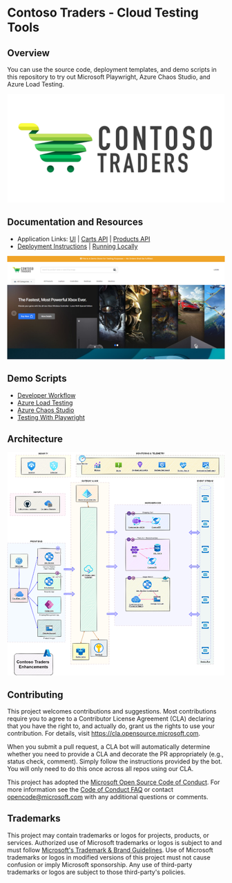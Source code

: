 # Contoso Traders - Cloud Testing Tools

## Overview

You can use the source code, deployment templates, and demo scripts in this repository to try out Microsoft Playwright, Azure Chaos Studio, and Azure Load Testing.

![Logo](https://github.com/microsoft/ContosoTraders/blob/main/docs/images/logo-1280x640.png)

## Documentation and Resources

* Application Links: [UI](https://cloudtesting.contosotraders.com/) | [Carts API](https://contoso-traders-cartsctprod.politebay-207fb230.eastus.azurecontainerapps.io/swagger) | [Products API](https://contoso-traders-productsctprod.eastus.cloudapp.azure.com/swagger/)
* [Deployment Instructions](./docs/deployment-instructions.md) | [Running Locally](./docs/running-locally.md)

![Landing Page](./docs/images/landing-page.png)

## Demo Scripts

* [Developer Workflow](./demo-scripts/dev-workflow/walkthrough.md)
* [Azure Load Testing](./demo-scripts/azure-load-testing/walkthrough.md)
* [Azure Chaos Studio](./demo-scripts/azure-chaos-studio/walkthrough.md)
* [Testing With Playwright](./demo-scripts/testing-with-playwright/walkthrough.md)

## Architecture

![Architecture](./docs/architecture/contoso-traders-enhancements.drawio.png)

## Contributing

This project welcomes contributions and suggestions.  Most contributions require you to agree to a
Contributor License Agreement (CLA) declaring that you have the right to, and actually do, grant us
the rights to use your contribution. For details, visit https://cla.opensource.microsoft.com.

When you submit a pull request, a CLA bot will automatically determine whether you need to provide
a CLA and decorate the PR appropriately (e.g., status check, comment). Simply follow the instructions
provided by the bot. You will only need to do this once across all repos using our CLA.

This project has adopted the [Microsoft Open Source Code of Conduct](https://opensource.microsoft.com/codeofconduct/).
For more information see the [Code of Conduct FAQ](https://opensource.microsoft.com/codeofconduct/faq/) or
contact [opencode@microsoft.com](mailto:opencode@microsoft.com) with any additional questions or comments.

## Trademarks

This project may contain trademarks or logos for projects, products, or services. Authorized use of Microsoft
trademarks or logos is subject to and must follow [Microsoft's Trademark & Brand Guidelines](https://www.microsoft.com/en-us/legal/intellectualproperty/trademarks/usage/general).
Use of Microsoft trademarks or logos in modified versions of this project must not cause confusion or imply Microsoft sponsorship.
Any use of third-party trademarks or logos are subject to those third-party's policies.
